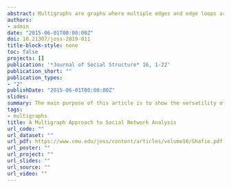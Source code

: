 ```yaml
---
abstract: Multigraphs are graphs where multiple edges and edge loops are permitted. The main purpose of this article is to show the versatility of a multigraph approach when analysing social networks. Multigraph data structures are described and it is exemplified how they naturally occur in many contexts but also how they can be constructed by different kinds of aggregation in graphs. Special attention is given to a random multigraph model based on independent edge assignments to sites of vertex pairs and some useful measures of the local and global structure under this model are presented. Further, it is shown how some general measures of simplicity and complexity of multigraphs are easily handled under the present model.
authors:
- admin
date: "2015-06-01T00:00:00Z"
doi: 10.21307/joss-2019-011
title-block-style: none
toc: false
projects: []
publication: '*Journal of Social Structure* 16, 1-22'
publication_short: ""
publication_types:
- "2"
publishDate: "2015-06-01T00:00:00Z"
slides: 
summary: The main purpose of this article is to show the versatility of a multigraph approach when analysing social networks.
tags:
- multigraphs
title: A Multigraph Approach to Social Network Analysis
url_code: ""
url_dataset: ""
url_pdf: https://www.cmu.edu/joss/content/articles/volume16/Shafie.pdf
url_poster: ""
url_project: ""
url_slides: ""
url_source: ""
url_video: ""
---
```




